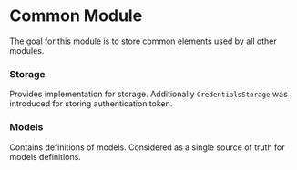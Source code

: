 # Common Module

The goal for this module is to store common elements used by all other modules.

### Storage
Provides implementation for storage.
Additionally `CredentialsStorage` was introduced for storing authentication token.

### Models
Contains definitions of models. Considered as a single source of truth for models definitions.
